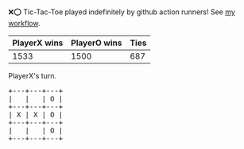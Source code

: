 :x::o: Tic-Tac-Toe played indefinitely by github action runners! See [my workflow](.github/workflows/play.yaml).

|PlayerX wins|PlayerO wins|Ties|
|-|-|-|
|1533|1500|687|

PlayerX's turn.

<pre>
+---+---+---+
|   |   | O |
+---+---+---+
| X | X | O |
+---+---+---+
|   |   | O |
+---+---+---+
</pre>